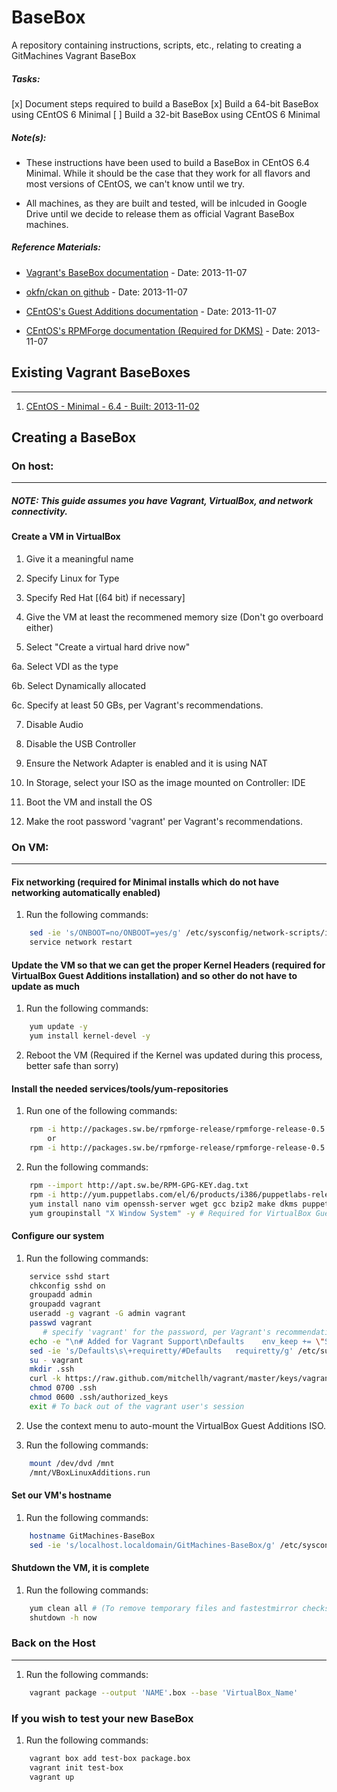 # BaseBox

A repository containing instructions, scripts, etc., relating to creating a GitMachines Vagrant BaseBox

##### Tasks:

[x] Document steps required to build a BaseBox
[x] Build a 64-bit BaseBox using CEntOS 6 Minimal
[ ] Build a 32-bit BaseBox using CEntOS 6 Minimal

##### Note(s):

* These instructions have been used to build a BaseBox in CEntOS 6.4 Minimal. While it should be the case that they work for all flavors and most versions of CEntOS, we can't know until we try.

* All machines, as they are built and tested, will be inlcuded in Google Drive until we decide to release them as official Vagrant BaseBox machines.

##### Reference Materials:

* [Vagrant's BaseBox documentation](http://docs-v1.vagrantup.com/v1/docs/base_boxes.html) - Date: 2013-11-07
 
* [okfn/ckan on github](https://github.com/okfn/ckan/wiki/How-to-Create-a-CentOS-Vagrant-Base-Box) - Date: 2013-11-07

* [CEntOS's Guest Additions documentation](http://wiki.centos.org/HowTos/Virtualization/VirtualBox/CentOSguest) - Date: 2013-11-07

* [CEntOS's RPMForge documentation (Required for DKMS)](http://wiki.centos.org/AdditionalResources/Repositories/RPMForge) - Date: 2013-11-07

## Existing Vagrant BaseBoxes
---

1. [CEntOS - Minimal - 6.4 - Built: 2013-11-02](https://drive.google.com/a/gitmachines.com/file/d/0BzWZ9l36IG9hM2t5Wkw1R01xTTA/edit?usp=sharing)

## Creating a BaseBox

### On host:
---

##### NOTE: This guide assumes you have Vagrant, VirtualBox, and network connectivity.

#### Create a VM in VirtualBox
1.   Give it a meaningful name

2.   Specify Linux for Type

3.   Specify Red Hat [(64 bit) if necessary] 

4.   Give the VM at least the recommened memory size (Don't go overboard either)

5.   Select "Create a virtual hard drive now"

   6a.   Select VDI as the type

   6b.   Select Dynamically allocated

   6c.   Specify at least 50 GBs, per Vagrant's recommendations.

7.   Disable Audio

8.   Disable the USB Controller

9.   Ensure the Network Adapter is enabled and it is using NAT

10.  In Storage, select your ISO as the image mounted on Controller: IDE

11.  Boot the VM and install the OS

12.  Make the root password 'vagrant' per Vagrant's recommendations.

### On VM:
---

#### Fix networking (required for Minimal installs which do not have networking automatically enabled)

1.   Run the following commands:

```bash
	sed -ie 's/ONBOOT=no/ONBOOT=yes/g' /etc/sysconfig/network-scripts/ifcfg-eth0
	service network restart
```

#### Update the VM so that we can get the proper Kernel Headers (required for VirtualBox Guest Additions installation) and so other do not have to update as much

1.  Run the following commands:

```bash
	yum update -y
	yum install kernel-devel -y
```

2.  Reboot the VM (Required if the Kernel was updated during this process, better safe than sorry)

#### Install the needed services/tools/yum-repositories

1.  Run one of the following commands:

```bash
	rpm -i http://packages.sw.be/rpmforge-release/rpmforge-release-0.5.2-2.el6.rf.i686.rpm -y
		or
	rpm -i http://packages.sw.be/rpmforge-release/rpmforge-release-0.5.2-2.el6.rf.x86_64.rpm -y
```

2.  Run the following commands:

```bash
	rpm --import http://apt.sw.be/RPM-GPG-KEY.dag.txt
	rpm -i http://yum.puppetlabs.com/el/6/products/i386/puppetlabs-release-6-7.noarch.rpm
	yum install nano vim openssh-server wget gcc bzip2 make dkms puppet -y
	yum groupinstall "X Window System" -y # Required for VirtualBox Guest Additions, sadly
```

#### Configure our system

1.  Run the following commands:

```bash
	service sshd start
	chkconfig sshd on
	groupadd admin
	groupadd vagrant
	useradd -g vagrant -G admin vagrant
	passwd vagrant
	   # specify 'vagrant' for the password, per Vagrant's recommendations.
	echo -e "\n# Added for Vagrant Support\nDefaults	env_keep += \"SSH_AUTH_SOCK\"\n%admin   ALL=NOPASSWD:ALL" >> /etc/sudoers
	sed -ie 's/Defaults\s\+requiretty/#Defaults   requiretty/g' /etc/sudoers
	su - vagrant
	mkdir .ssh
	curl -k https://raw.github.com/mitchellh/vagrant/master/keys/vagrant.pub > .ssh/authorized_keys
	chmod 0700 .ssh
	chmod 0600 .ssh/authorized_keys
	exit # To back out of the vagrant user's session
```

2.   Use the context menu to auto-mount the VirtualBox Guest Additions ISO.

3.   Run the following commands:

```bash
	mount /dev/dvd /mnt
	/mnt/VBoxLinuxAdditions.run
```

#### Set our VM's hostname

1. Run the following commands:

```bash
	hostname GitMachines-BaseBox
	sed -ie 's/localhost.localdomain/GitMachines-BaseBox/g' /etc/sysconfig/network
```

#### Shutdown the VM, it is complete
1. Run the following commands:

```bash
	yum clean all # (To remove temporary files and fastestmirror checks)
	shutdown -h now
```

### Back on the Host
---

1. Run the following commands:

```bash
	vagrant package --output 'NAME'.box --base 'VirtualBox_Name'
```

### If you wish to test your new BaseBox

1. Run the following commands:

```bash
	vagrant box add test-box package.box 
	vagrant init test-box
	vagrant up
```
